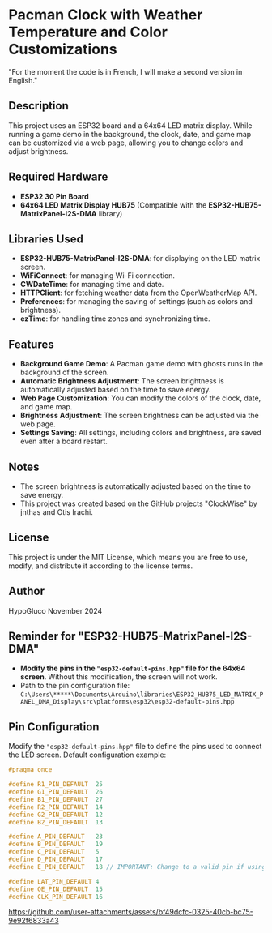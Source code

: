 # Pacman Clock with Weather Temperature and Color Customizations
"For the moment the code is in French, I will make a second version in English."

## Description
This project uses an ESP32 board and a 64x64 LED matrix display. While running a game demo in the background, the clock, date, and game map can be customized via a web page, allowing you to change colors and adjust brightness.

## Required Hardware
- **ESP32 30 Pin Board**
- **64x64 LED Matrix Display HUB75** (Compatible with the **ESP32-HUB75-MatrixPanel-I2S-DMA** library)

## Libraries Used
- **ESP32-HUB75-MatrixPanel-I2S-DMA**: for displaying on the LED matrix screen.
- **WiFiConnect**: for managing Wi-Fi connection.
- **CWDateTime**: for managing time and date.
- **HTTPClient**: for fetching weather data from the OpenWeatherMap API.
- **Preferences**: for managing the saving of settings (such as colors and brightness).
- **ezTime**: for handling time zones and synchronizing time.

## Features
- **Background Game Demo**: A Pacman game demo with ghosts runs in the background of the screen.
- **Automatic Brightness Adjustment**: The screen brightness is automatically adjusted based on the time to save energy.
- **Web Page Customization**: You can modify the colors of the clock, date, and game map.
- **Brightness Adjustment**: The screen brightness can be adjusted via the web page.
- **Settings Saving**: All settings, including colors and brightness, are saved even after a board restart.

## Notes
- The screen brightness is automatically adjusted based on the time to save energy.
- This project was created based on the GitHub projects "ClockWise" by jnthas and Otis Irachi.

## License
This project is under the MIT License, which means you are free to use, modify, and distribute it according to the license terms.

## Author
HypoGluco
November 2024

## Reminder for "ESP32-HUB75-MatrixPanel-I2S-DMA"
- **Modify the pins in the `"esp32-default-pins.hpp"` file for the 64x64 screen**. Without this modification, the screen will not work.
- Path to the pin configuration file: `C:\Users\*****\Documents\Arduino\libraries\ESP32_HUB75_LED_MATRIX_PANEL_DMA_Display\src\platforms\esp32\esp32-default-pins.hpp`

## Pin Configuration
Modify the `"esp32-default-pins.hpp"` file to define the pins used to connect the LED screen. Default configuration example:

```cpp
#pragma once

#define R1_PIN_DEFAULT  25
#define G1_PIN_DEFAULT  26
#define B1_PIN_DEFAULT  27
#define R2_PIN_DEFAULT  14
#define G2_PIN_DEFAULT  12
#define B2_PIN_DEFAULT  13

#define A_PIN_DEFAULT   23
#define B_PIN_DEFAULT   19
#define C_PIN_DEFAULT   5
#define D_PIN_DEFAULT   17
#define E_PIN_DEFAULT   18 // IMPORTANT: Change to a valid pin if using a 64x64px panel.

#define LAT_PIN_DEFAULT 4
#define OE_PIN_DEFAULT  15
#define CLK_PIN_DEFAULT 16


```

https://github.com/user-attachments/assets/bf49dcfc-0325-40cb-bc75-9e92f6833a43
